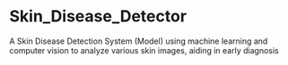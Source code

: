 # Skin_Disease_Detector
A Skin Disease Detection System (Model) using machine learning and computer vision to analyze various skin images, aiding in early diagnosis
